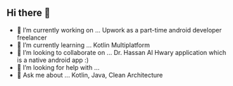 ## Hi there 👋

- 🔭 I’m currently working on ... Upwork as a part-time android developer freelancer 
- 🌱 I’m currently learning ... Kotlin Multiplatform 
- 👯 I’m looking to collaborate on ... Dr. Hassan Al Hwary application which is a native android app :)
- 🤔 I’m looking for help with ...
- 💬 Ask me about ... Kotlin, Java, Clean Architecture 
<!--
**3li-7assan-Dev1712/3li-7assan-Dev1712** is a ✨ _special_ ✨ repository because its `README.md` (this file) appears on your GitHub profile.

Here are some ideas to get you started:

- 🔭 I’m currently working on ... Upwork as a part-time android developer freelancer 
- 🌱 I’m currently learning ... Kotlin Multiplatform 
- 👯 I’m looking to collaborate on ... Dr. Hassan Al Hwary application which is a native android app :)
- 🤔 I’m looking for help with ...
- 💬 Ask me about ... Kotlin, Java, Clean Architecture 
- 📫 How to reach me: ...
- 😄 Pronouns: ...
- ⚡ Fun fact: ...
-->
